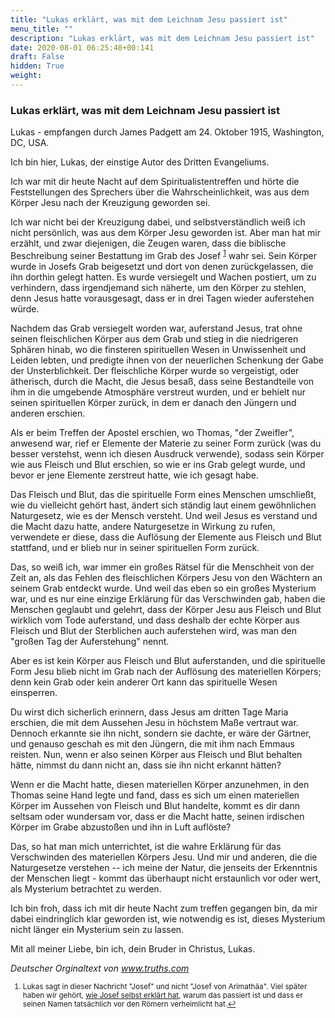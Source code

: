 ```yaml
---
title: "Lukas erklärt, was mit dem Leichnam Jesu passiert ist"
menu_title: ""
description: "Lukas erklärt, was mit dem Leichnam Jesu passiert ist"
date: 2020-08-01 06:25:48+00:141
draft: False
hidden: True
weight:
---
```

### Lukas erklärt, was mit dem Leichnam Jesu passiert ist

Lukas - empfangen durch James Padgett am 24. Oktober 1915, Washington, DC, USA.

Ich bin hier, Lukas, der einstige Autor des Dritten Evangeliums.

Ich war mit dir heute Nacht auf dem Spiritualistentreffen und hörte die Feststellungen des Sprechers über die Wahrscheinlichkeit, was aus dem Körper Jesu nach der Kreuzigung geworden sei.

Ich war nicht bei der Kreuzigung dabei, und selbstverständlich weiß ich nicht persönlich, was aus dem Körper Jesu geworden ist. Aber man hat mir erzählt, und zwar diejenigen, die Zeugen waren, dass die biblische Beschreibung seiner Bestattung im Grab des Josef <sup id="a1">[1](#f1)</sup> wahr sei. Sein Körper wurde in Josefs Grab beigesetzt und dort von denen zurückgelassen, die ihn dorthin gelegt hatten. Es wurde versiegelt und Wachen postiert, um zu verhindern, dass irgendjemand sich näherte, um den Körper zu stehlen, denn Jesus hatte vorausgesagt, dass er in drei Tagen wieder auferstehen würde.

Nachdem das Grab versiegelt worden war, auferstand Jesus, trat ohne seinen fleischlichen Körper aus dem Grab und stieg in die niedrigeren Sphären hinab, wo die finsteren spirituellen Wesen in Unwissenheit und Leiden lebten, und predigte ihnen von der neuerlichen Schenkung der Gabe der Unsterblichkeit. Der fleischliche Körper wurde so vergeistigt, oder ätherisch, durch die Macht, die Jesus besaß, dass seine Bestandteile von ihm in die umgebende Atmosphäre verstreut wurden, und er behielt nur seinen spirituellen Körper zurück, in dem er danach den Jüngern und anderen erschien.

Als er beim Treffen der Apostel erschien, wo Thomas, "der Zweifler", anwesend war, rief er Elemente der Materie zu seiner Form zurück (was du besser verstehst, wenn ich diesen Ausdruck verwende), sodass sein Körper wie aus Fleisch und Blut erschien, so wie er ins Grab gelegt wurde, und bevor er jene Elemente zerstreut hatte, wie ich gesagt habe.

Das Fleisch und Blut, das die spirituelle Form eines Menschen umschließt, wie du vielleicht gehört hast, ändert sich ständig laut einem gewöhnlichen Naturgesetz, wie es der Mensch versteht. Und weil Jesus es verstand und die Macht dazu hatte, andere Naturgesetze in Wirkung zu rufen, verwendete er diese, dass die Auflösung der Elemente aus Fleisch und Blut stattfand, und er blieb nur in seiner spirituellen Form zurück.

Das, so weiß ich, war immer ein großes Rätsel für die Menschheit von der Zeit an, als das Fehlen des fleischlichen Körpers Jesu von den Wächtern an seinem Grab entdeckt wurde. Und weil das eben so ein großes Mysterium war, und es nur eine einzige Erklärung für das Verschwinden gab, haben die Menschen geglaubt und gelehrt, dass der Körper Jesu aus Fleisch und Blut wirklich vom Tode auferstand, und dass deshalb der echte Körper aus Fleisch und Blut der Sterblichen auch auferstehen wird, was man den "großen Tag der Auferstehung" nennt.

Aber es ist kein Körper aus Fleisch und Blut auferstanden, und die spirituelle Form Jesu blieb nicht im Grab nach der Auflösung des materiellen Körpers; denn kein Grab oder kein anderer Ort kann das spirituelle Wesen einsperren.

Du wirst dich sicherlich erinnern, dass Jesus am dritten Tage Maria erschien, die mit dem Aussehen Jesu in höchstem Maße vertraut war. Dennoch erkannte sie ihn nicht, sondern sie dachte, er wäre der Gärtner, und genauso geschah es mit den Jüngern, die mit ihm nach Emmaus reisten. Nun, wenn er also seinen Körper aus Fleisch und Blut behalten hätte, nimmst du dann nicht an, dass sie ihn nicht erkannt hätten?

Wenn er die Macht hatte, diesen materiellen Körper anzunehmen, in den Thomas seine Hand legte und fand, dass es sich um einen materiellen Körper im Aussehen von Fleisch und Blut handelte, kommt es dir dann seltsam oder wundersam vor, dass er die Macht hatte, seinen irdischen Körper im Grabe abzustoßen und ihn in Luft auflöste?

Das, so hat man mich unterrichtet, ist die wahre Erklärung für das Verschwinden des materiellen Körpers Jesu. Und mir und anderen, die die Naturgesetze verstehen -- ich meine der Natur, die jenseits der Erkenntnis der Menschen liegt - kommt das überhaupt nicht erstaunlich vor oder wert, als Mysterium betrachtet zu werden.

Ich bin froh, dass ich mit dir heute Nacht zum treffen gegangen bin, da mir dabei eindringlich klar geworden ist, wie notwendig es ist, dieses Mysterium nicht länger ein Mysterium sein zu lassen.

Mit all meiner Liebe, bin ich, dein Bruder in Christus, Lukas.

*Deutscher Orginaltext  von www.truths.com*
<small>

1. <large id="f1"> Lukas sagt in dieser Nachricht "Josef" und nicht "Josef von Arimathäa". Viel später haben wir gehört, [wie Josef selbst erklärt hat](/aktuelle-botschaften/aktuelle-botschaften-in-reihenfolge-des-datums/aktuelle-botschaften-2000/ueber-josef-von-arimethaea-ks-josef-6-februar-2000), warum das passiert ist und dass er seinen Namen tatsächlich vor den Römern verheimlicht hat.[↩](#a1)
